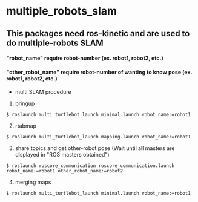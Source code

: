 # multiple_robots_slam

## This packages need ros-kinetic and are used to do multiple-robots SLAM

#### "robot_name" require robot-number (ex. robot1, robot2, etc.)
#### "other_robot_name" require robot-number of wanting to know pose (ex. robot1, robot2, etc.)

- multi SLAM procedure

1. bringup

```
$ roslaunch multi_turtlebot_launch minimal.launch robot_name:=robot1
```

2. rtabmap

```
$ roslaunch multi_turtlebot_launch mapping.launch robot_name:=robot1
```

3. share topics and get other-robot pose (Wait until all masters are displayed in "ROS masters obtained")
```
$ roslaunch roscore_communication roscore_communication.launch robot_name:=robot1 other_robot_name:=robot2
```

4. merging maps

```
$ roslaunch multi_turtlebot_launch minimal.launch robot_name:=robot1
```
